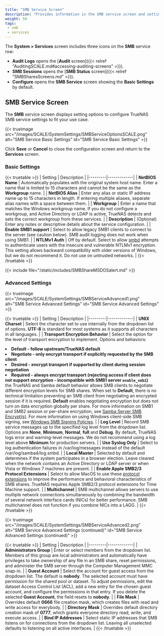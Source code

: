 ```yaml
---
title: "SMB Service Screen"
description: "Provides information in the SMB service screen and settings."
weight: 50
tags:
 - smb
 - services
---
```


The **System > Services** screen includes three icons on the **SMB** service row:
* <span class="iconify" data-icon="material-symbols:receipt-long"></span> **Audit Logs** opens the [**Audit** screen]({{< relref "AuditingSCALE.md#accessing-auditing-screens" >}}).
* <span class="iconify" data-icon="material-symbols:list"></span> **SMB Sessions** opens the [**SMB Status** screen]({{< relref "SMBSharesScreens.md" >}}).
* <span class="iconify" data-icon="ic:baseline-edit"></span> **Configure** opens the **SMB Service** screen showing the **Basic Settings** by default.

## SMB Service Screen
The **SMB** service screen displays setting options to configure TrueNAS SMB service settings to fit your use case.

{{< trueimage src="/images/SCALE/SystemSettings/SMBServiceOptionsSCALE.png" alt="SMB Service Basic Settings" id="SMB Service Basic Settings" >}}

Click **Save** or **Cancel** to close the configuration screen and return to the **Services** screen.

### Basic Settings

{{< truetable >}}
| Setting | Description |
|---------|-------------|
| **NetBIOS Name** | Automatically populates with the original system host name. Enter a name that is limited to 15 characters and cannot be the same as the **Workgroup** name. |
| **NetBIOS Alias** | Enter any alias or static IP address name up to 15 characters in length. If entering multiple aliases, separate alias names with a space between them. |
| **Workgroup** | Enter a name that matches the Windows workgroup name. If you do not configure a workgroup, and Active Directory or LDAP is active, TrueNAS detects and sets the correct workgroup from these services. |
| **Description** | (Optional) Enter any notes or descriptive details about the service configuration. |
| **Enable SMB1 support** | Select to allow legacy SMB1 clients to connect to the server (see caution below). SMB audit logging does not work when using SMB1. |
| **NTLMv1 Auth** | Off by default. Select to allow [smbd](https://www.samba.org/samba/docs/current/man-html/smbd.8.html) attempts to authenticate users with the insecure and vulnerable NTLMv1 encryption. This setting allows backward compatibility with older versions of Windows, but we do not recommend it. Do not use on untrusted networks. |
{{< /truetable >}}

{{< include file="/static/includes/SMBShareMSDOSalert.md" >}}

### Advanced Settings

{{< trueimage src="/images/SCALE/SystemSettings/SMBServiceAdvanced1.png" alt="SMB Service Advanced Settings" id="SMB Service Advanced Settings" >}}

{{< truetable >}}
| Setting | Description |
|---------|-------------|
| **UNIX Charset** | Select the character set to use internally from the dropdown list of options. **UTF-8** is standard for most systems as it supports all characters in all languages. |
| **Transport Encryption Behavior** | Select the option for the level of transport encryption to implement. Options and behaviors:<br><li>**Default - follow upstream/TrueNAS default** <br><li>**Negotiate - only encrypt transport if explicitly requested by the SMB client** <br><li>**Desired - encrypt transport if supported by client during session negotiation** <br><li>**Required - always encrypt transport (rejecting access if client does not support encryption - incompatible with SMB1 server `enable_smb1`)** </li>the TrueNAS and Samba default behavior allows SMB clients to negotiate different encryption levels for SMB shares. When set to **Default**, there is no technical limitation preventing an SMB client from negotiating an encrypted session if it is required. **Default** enables negotiating encryption but does not turn on data encryption globally per share. For more information on SMB1 and SMB2 session or per-share encryption, see [Samba Server SMB Encrypt(s)](https://www.samba.org/samba/docs/current/man-html/smb.conf.5.html#SERVERSMBENCRYPT). For more information on using Windows client-side SMB signing, see [Windows SMB Signing Policies](https://learn.microsoft.com/en-us/troubleshoot/windows-server/networking/overview-server-message-block-signing#policy-locations-for-smb-signing). |
| **Log Level** | Record SMB service messages up to the specified log level from the dropdown list. Options are **None**, **Minimum**, **Normal**, **full** and **Debug**. By default, TrueNAS logs error and warning-level messages. We do not recommend using a log level above **Minimum** for production servers. |
| **Use Syslog Only** | Select to log authentication failures in <file>/var/log/messages</file> instead of the default <file>/var/log/samba4/log.smbd</file>. |
| **Local Master** | Selected by default and determines if the system participates in a browser election. Leave cleared when the network contains an Active Directory or LDAP server or when Vista or Windows 7 machines are present. |
| **Enable Apple SMB2/3 Protocol Extensions** | Select to allow MacOS to use these [protocol extensions](https://support.apple.com/en-us/HT210803) to improve the performance and behavioral characteristics of SMB shares. TrueNAS requires Apple SMB2/3 protocol extensions for Time Machine support. |
| **Multichannel** | SMB multichannel allows servers to use multiple network connections simultaneously by combining the bandwidth of several network interface cards (NICs) for better performance. SMB multichannel does not function if you combine NICs into a LAGG. |
{{< /truetable >}}

{{< trueimage src="/images/SCALE/SystemSettings/SMBServiceAdvanced2.png" alt="SMB Service Advanced Settings (continued)" id="SMB Service Advanced Settings (continued)" >}}

{{< truetable >}}
| Setting | Description |
|---------|-------------|
| **Administrators Group** | Enter or select members from the dropdown list. Members of this group are local administrators and automatically have privileges to take ownership of any file in an SMB share, reset permissions, and administer the SMB server through the Computer Management MMC snap-in. |
| **Guest Account** | Select the account for guest access from the dropdown list. The default is **nobody**. The selected account must have permission for the shared pool or dataset. To adjust permissions, edit the dataset Access Control List (ACL), add a new entry for the chosen guest account, and configure the permissions in that entry. If you delete the selected **Guest Account**, the field resets to **nobody**. |
| **File Mask** | Overrides default **0666** file creation mask, which creates files with read and write access for everybody. |
| **Directory Mask** | Overrides default directory creation mask of **0777**, which grants everyone directory read, write, and execute access. |
| **Bind IP Addresses** | Select static IP addresses that SMB listens on for connections from the dropdown list. Leaving all unselected defaults to listening on all active interfaces. |
{{< /truetable >}}
